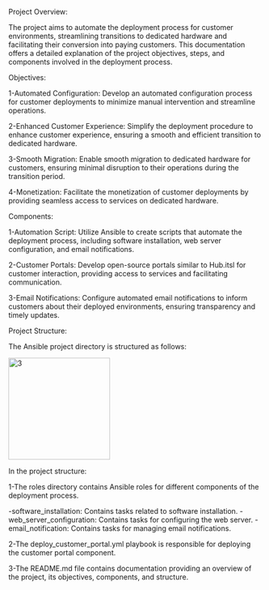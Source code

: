 Project Overview:

The project aims to automate the deployment process for customer environments, streamlining transitions to dedicated hardware and facilitating their conversion into paying customers. This documentation offers a detailed explanation of the project objectives, steps, and components involved in the deployment process.

Objectives:

1-Automated Configuration: Develop an automated configuration process for customer deployments to minimize manual intervention and streamline operations.

2-Enhanced Customer Experience: Simplify the deployment procedure to enhance customer experience, ensuring a smooth and efficient transition to dedicated hardware.

3-Smooth Migration: Enable smooth migration to dedicated hardware for customers, ensuring minimal disruption to their operations during the transition period.

4-Monetization: Facilitate the monetization of customer deployments by providing seamless access to services on dedicated hardware.

Components:

1-Automation Script: Utilize Ansible to create scripts that automate the deployment process, including software installation, web server configuration, and email notifications.

2-Customer Portals: Develop open-source portals similar to Hub.itsl for customer interaction, providing access to services and facilitating communication.

3-Email Notifications: Configure automated email notifications to inform customers about their deployed environments, ensuring transparency and timely updates.

Project Structure:

The Ansible project directory is structured as follows:



<img width="201" alt="3" src="https://github.com/amirali108/customer/assets/117827939/772c1755-7b2f-4b92-ac65-e39ed480de5d">



In the project structure:

1-The roles directory contains Ansible roles for different components of the deployment process.

-software_installation: Contains tasks related to software installation.
-web_server_configuration: Contains tasks for configuring the web server.
-email_notification: Contains tasks for managing email notifications.

2-The deploy_customer_portal.yml playbook is responsible for deploying the customer portal component.

3-The README.md file contains documentation providing an overview of the project, its objectives, components, and structure.









